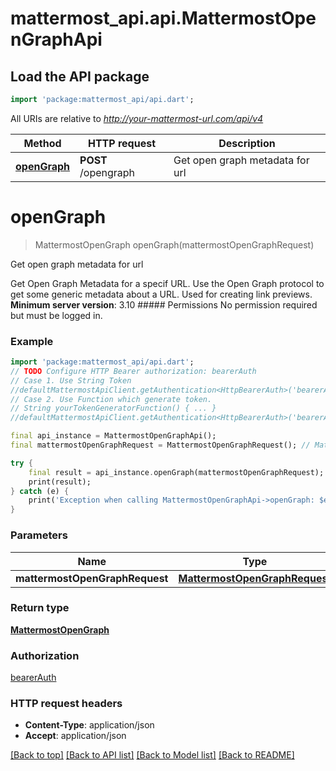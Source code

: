 # mattermost_api.api.MattermostOpenGraphApi

## Load the API package
```dart
import 'package:mattermost_api/api.dart';
```

All URIs are relative to *http://your-mattermost-url.com/api/v4*

Method | HTTP request | Description
------------- | ------------- | -------------
[**openGraph**](MattermostOpenGraphApi.md#opengraph) | **POST** /opengraph | Get open graph metadata for url


# **openGraph**
> MattermostOpenGraph openGraph(mattermostOpenGraphRequest)

Get open graph metadata for url

Get Open Graph Metadata for a specif URL. Use the Open Graph protocol to get some generic metadata about a URL. Used for creating link previews.  __Minimum server version__: 3.10  ##### Permissions No permission required but must be logged in. 

### Example
```dart
import 'package:mattermost_api/api.dart';
// TODO Configure HTTP Bearer authorization: bearerAuth
// Case 1. Use String Token
//defaultMattermostApiClient.getAuthentication<HttpBearerAuth>('bearerAuth').setAccessToken('YOUR_ACCESS_TOKEN');
// Case 2. Use Function which generate token.
// String yourTokenGeneratorFunction() { ... }
//defaultMattermostApiClient.getAuthentication<HttpBearerAuth>('bearerAuth').setAccessToken(yourTokenGeneratorFunction);

final api_instance = MattermostOpenGraphApi();
final mattermostOpenGraphRequest = MattermostOpenGraphRequest(); // MattermostOpenGraphRequest | 

try {
    final result = api_instance.openGraph(mattermostOpenGraphRequest);
    print(result);
} catch (e) {
    print('Exception when calling MattermostOpenGraphApi->openGraph: $e\n');
}
```

### Parameters

Name | Type | Description  | Notes
------------- | ------------- | ------------- | -------------
 **mattermostOpenGraphRequest** | [**MattermostOpenGraphRequest**](MattermostOpenGraphRequest.md)|  | 

### Return type

[**MattermostOpenGraph**](MattermostOpenGraph.md)

### Authorization

[bearerAuth](../README.md#bearerAuth)

### HTTP request headers

 - **Content-Type**: application/json
 - **Accept**: application/json

[[Back to top]](#) [[Back to API list]](../README.md#documentation-for-api-endpoints) [[Back to Model list]](../README.md#documentation-for-models) [[Back to README]](../README.md)

